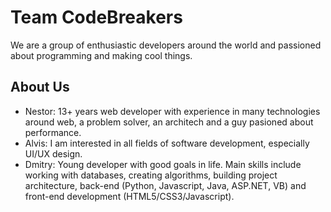 # Team CodeBreakers

We are a group of enthusiastic developers around the world and passioned
about programming and making cool things.

## About Us

- Nestor: 13+ years web developer with experience in many technologies around web, a problem solver, an architech and a guy pasioned about
performance.
- Alvis: I am interested in all fields of software development, especially UI/UX design.
- Dmitry: Young developer with good goals in life. Main skills include working with databases, creating algorithms, building project architecture, back-end (Python, Javascript, Java, ASP.NET, VB) and front-end development (HTML5/CSS3/Javascript).
